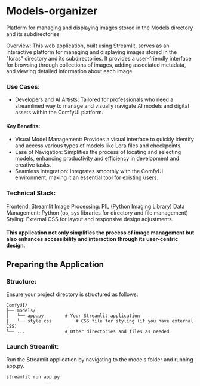 # Models-organizer
Platform for managing and displaying images stored in the Models directory and its subdirectories

Overview:
This web application, built using Streamlit, serves as an interactive platform for managing and displaying images stored in the "loras" directory and its subdirectories. It provides a user-friendly interface for browsing through collections of images, adding associated metadata, and viewing detailed information about each image.


### Use Cases:

- Developers and AI Artists: Tailored for professionals who need a streamlined way to manage and visually navigate AI models and digital assets within the ComfyUI platform.

#### Key Benefits:

- Visual Model Management: Provides a visual interface to quickly identify and access various types of models like Lora files and checkpoints.
- Ease of Navigation: Simplifies the process of locating and selecting models, enhancing productivity and efficiency in development and creative tasks.
- Seamless Integration: Integrates smoothly with the ComfyUI environment, making it an essential tool for existing users.
  
### Technical Stack:
Frontend: Streamlit
Image Processing: PIL (Python Imaging Library)
Data Management: Python (os, sys libraries for directory and file management)
Styling: External CSS for layout and responsive design adjustments.

#### This application not only simplifies the process of image management but also enhances accessibility and interaction through its user-centric design.

## Preparing the Application
### Structure:
Ensure your project directory is structured as follows:
```
ComfyUI/
├── models/
│   └── app.py        # Your Streamlit application
|   └── style.css         # CSS file for styling (if you have external CSS)
└── ...               # Other directories and files as needed
```

### Launch Streamlit:
Run the Streamlit application by navigating to the models folder and running app.py.
```
streamlit run app.py
```
